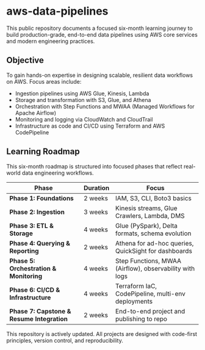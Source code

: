 # aws-data-pipelines

This public repository documents a focused six-month learning journey to build production-grade, end-to-end data pipelines using AWS core services and modern engineering practices.

## Objective

To gain hands-on expertise in designing scalable, resilient data workflows on AWS. Focus areas include:

- Ingestion pipelines using AWS Glue, Kinesis, Lambda  
- Storage and transformation with S3, Glue, and Athena  
- Orchestration with Step Functions and MWAA (Managed Workflows for Apache Airflow)  
- Monitoring and logging via CloudWatch and CloudTrail  
- Infrastructure as code and CI/CD using Terraform and AWS CodePipeline


## Learning Roadmap
This six-month roadmap is structured into focused phases that reflect real-world data engineering workflows.

| Phase                                      | Duration | Focus                                                       |
| ------------------------------------------ | -------- | ----------------------------------------------------------- |
| **Phase 1: Foundations**                   | 2 weeks  | IAM, S3, CLI, Boto3 basics                                  |
| **Phase 2: Ingestion**                     | 3 weeks  | Kinesis streams, Glue Crawlers, Lambda, DMS                 |
| **Phase 3: ETL & Storage**                 | 4 weeks  | Glue (PySpark), Delta formats, schema evolution             |
| **Phase 4: Querying & Reporting**          | 2 weeks  | Athena for ad-hoc queries, QuickSight for dashboards        |
| **Phase 5: Orchestration & Monitoring**    | 4 weeks  | Step Functions, MWAA (Airflow), observability with logs     |
| **Phase 6: CI/CD & Infrastructure**        | 4 weeks  | Terraform IaC, CodePipeline, multi-env deployments          |
| **Phase 7: Capstone & Resume Integration** | 2 weeks  | End-to-end project and publishing to repo                   |

This repository is actively updated. All projects are designed with code-first principles, version control, and reproducibility.
